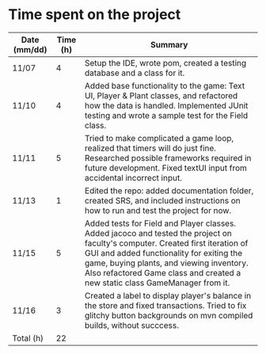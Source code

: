 # Time spent on the project

| Date (mm/dd)  | Time (h) | Summary |
| ----- | -------- | ------- |
| 11/07 | 4        | Setup the IDE, wrote pom, created a testing database and a class for it.  |
| 11/10 | 4 | Added base functionality to the game: Text UI, Player & Plant classes, and refactored how the data is handled. Implemented JUnit testing and wrote a sample test for the Field class. |
| 11/11 | 5 | Tried to make complicated a game loop, realized that timers will do just fine. Researched possible frameworks required in future development. Fixed textUI input from accidental incorrect input. |
| 11/13 | 1 | Edited the repo: added documentation folder, created SRS, and included instructions on how to run and test the project for now. |
| 11/15 | 5 | Added tests for Field and Player classes. Added jacoco and tested the project on faculty's computer. Created first iteration of GUI and added functionality for exiting the game, buying plants, and viewing inventory. Also refactored Game class and created a new static class GameManager from it. |
| 11/16 | 3 |  Created a label to display player's balance in the store and fixed transactions. Tried to fix glitchy button backgrounds on mvn compiled builds, without succcess. |
| Total (h) | 22 |	|
